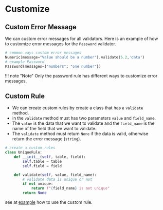 # Customize

## Custom Error Message
We can custom error messages for all validators. Here is an example of how to customize error messages for the `Password` validator.

```python
# common ways custom error messages
Numeric(message="Value should be a number").validate(5.2,'data')
# example Password
Password(messages={"numbers": "one number"})
```

!!! note "Note"
    Only the password rule has different ways to customize error messages.


## Custom Rule
- We can create custom rules by create a class that has a `validate` method.
- in the `validate` method must has two parameters `value` and `field_name`. 
- The `value` is the data that we want to validate and the `field_name` is the name of the field that we want to validate.
- The `validate` method must return `None` if the data is valid, otherwise return the error message (`string`).

```python
# create a custom rules
class UniqueRule:
    def __init__(self, table, field):
        self.table = table
        self.field = field

    def validate(self, value, field_name):
        # validate data is unique or not
        if not unique:
            return f"{field_name} is not unique"
        return None
```

see at [example](/apn-validators/how-to-use) how to use the custom rule.
